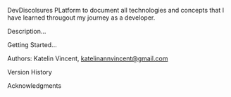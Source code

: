 DevDiscolsures
PLatform to document all technologies and concepts that I have learned througout my journey as a developer. 

Description...

Getting Started...

Authors:
Katelin Vincent, katelinannvincent@gmail.com

Version History


Acknowledgments
